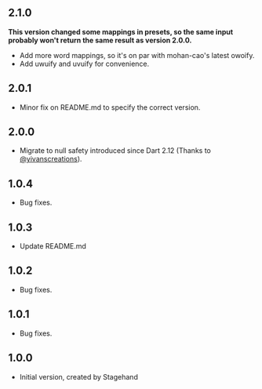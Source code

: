 ## 2.1.0
**This version changed some mappings in presets, so the same input probably won't return the same result as version 2.0.0.**
- Add more word mappings, so it's on par with mohan-cao's latest owoify.
- Add uwuify and uvuify for convenience.

## 2.0.1
- Minor fix on README.md to specify the correct version.

## 2.0.0
- Migrate to null safety introduced since Dart 2.12 (Thanks to [@yivanscreations](https://github.com/yivanscreations)).

## 1.0.4
- Bug fixes.

## 1.0.3
- Update README.md

## 1.0.2
- Bug fixes.

## 1.0.1
- Bug fixes.

## 1.0.0
- Initial version, created by Stagehand
